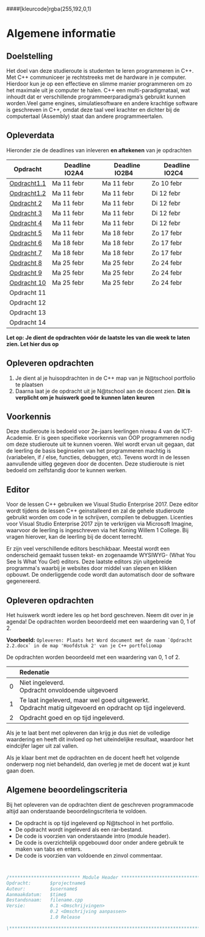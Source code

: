 ####[kleurcode]rgba(255,192,0,1)

# Algemene informatie #


## Doelstelling
Het doel van deze studieroute is studenten te leren programmeren in C++. Met C++ communiceer je rechtstreeks met de hardware in je computer. Hierdoor kun je op een effectieve en slimme manier programmeren om zo het maximale uit je computer te halen. C++ een multi-paradigmataal, wat inhoudt dat er verschillende programmeerparadigma’s gebruikt kunnen worden.Veel game engines, simulatiesoftware en andere krachtige software is geschreven in C++, omdat deze taal veel krachter en dichter bij de computertaal (Assembly) staat dan andere programmeertalen.

## Opleverdata
Hieronder zie de deadlines van inleveren **en aftekenen** van je opdrachten

|Opdracht              | &nbsp; &nbsp; Deadline **IO2A4** | &nbsp; &nbsp; Deadline **IO2B4** | &nbsp; &nbsp; Deadline **IO2C4** |
|--------------------  |----------- | --------- | --------- |
| [Opdracht1.1](https://elo.kw1c.nl/CMS/Studie/811%20ICT-Academie/811%20VakkenInhoud/%5BB.08%20C++%5D%20C++/25187%20%C2%A0%20Applicatie-%20en%20mediaontwikkelaar/Periode%2007/Productie/02.%20Opdrachten/Opdracht%201.1.pdf) | Ma 11 febr| Ma 11 febr | Zo 10 febr |
| [Opdracht1.2](https://elo.kw1c.nl/CMS/Studie/811%20ICT-Academie/811%20VakkenInhoud/%5BB.08%20C++%5D%20C++/25187%20%C2%A0%20Applicatie-%20en%20mediaontwikkelaar/Periode%2007/Productie/02.%20Opdrachten/Opdracht%201.2.pdf) | Ma 11 febr| Ma 11 febr | Di 12 febr |
| [Opdracht 2](https://elo.kw1c.nl/CMS/Studie/811%20ICT-Academie/811%20VakkenInhoud/%5BB.08%20C++%5D%20C++/25187%20%C2%A0%20Applicatie-%20en%20mediaontwikkelaar/Periode%2007/Productie/01.%20Reader/ProgrammerenC++AO_lrjr2_Console_Hfst02.pdf) | Ma 11 febr| Ma 11 febr | Di 12 febr |
| [Opdracht 3](https://elo.kw1c.nl/CMS/Studie/811%20ICT-Academie/811%20VakkenInhoud/%5BB.08%20C++%5D%20C++/25187%20%C2%A0%20Applicatie-%20en%20mediaontwikkelaar/Periode%2007/Productie/01.%20Reader/ProgrammerenC++AO_lrjr2_Console_Hfst03.pdf) | Ma 11 febr| Ma 11 febr | Di 12 febr |
| [Opdracht 4](https://elo.kw1c.nl/CMS/Studie/811%20ICT-Academie/811%20VakkenInhoud/%5BB.08%20C++%5D%20C++/25187%20%C2%A0%20Applicatie-%20en%20mediaontwikkelaar/Periode%2007/Productie/01.%20Reader/ProgrammerenC++AO_lrjr2_Console_Hfst04.pdf) | Ma 11 febr| Ma 11 febr | Di 12 febr |
| [Opdracht 5](https://elo.kw1c.nl/CMS/Studie/811%20ICT-Academie/811%20VakkenInhoud/%5BB.08%20C++%5D%20C++/25187%20%C2%A0%20Applicatie-%20en%20mediaontwikkelaar/Periode%2007/Productie/01.%20Reader/ProgrammerenC++AO_lrjr2_Console_Hfst05.pdf) | Ma 11 febr | Ma 18 febr | Zo 17 febr |
| [Opdracht 6](https://elo.kw1c.nl/CMS/Studie/811%20ICT-Academie/811%20VakkenInhoud/%5BB.08%20C++%5D%20C++/25187%20%C2%A0%20Applicatie-%20en%20mediaontwikkelaar/Periode%2007/Productie/01.%20Reader/ProgrammerenC++AO_lrjr2_Console_Hfst06.pdf) | Ma 18 febr | Ma 18 febr | Zo 17 febr |
| [Opdracht 7](https://elo.kw1c.nl/CMS/Studie/811%20ICT-Academie/811%20VakkenInhoud/%5BB.08%20C++%5D%20C++/25187%20%C2%A0%20Applicatie-%20en%20mediaontwikkelaar/Periode%2007/Productie/01.%20Reader/ProgrammerenC++AO_lrjr2_Console_Hfst07.pdf) | Ma 18 febr | Ma 18 febr | Zo 17 febr |
| [Opdracht 8](https://elo.kw1c.nl/CMS/Studie/811%20ICT-Academie/811%20VakkenInhoud/%5BB.08%20C++%5D%20C++/25187%20%C2%A0%20Applicatie-%20en%20mediaontwikkelaar/Periode%2007/Productie/01.%20Reader/ProgrammerenC++AO_lrjr2_Console_Hfst08.pdf) | Ma 25 febr | Ma 25 febr | Zo 24 febr |
| [Opdracht 9](https://elo.kw1c.nl/CMS/Studie/811%20ICT-Academie/811%20VakkenInhoud/%5BB.08%20C++%5D%20C++/25187%20%C2%A0%20Applicatie-%20en%20mediaontwikkelaar/Periode%2007/Productie/02.%20Opdrachten/Opdracht%209.pdf) | Ma 25 febr | Ma 25 febr | Zo 24 febr |
| [Opdracht 10](https://elo.kw1c.nl/CMS/Studie/811%20ICT-Academie/811%20VakkenInhoud/%5BB.08%20C++%5D%20C++/25187%20%C2%A0%20Applicatie-%20en%20mediaontwikkelaar/Periode%2007/Productie/01.%20Reader/ProgrammerenC++AO_lrjr2_Console_Hfst10.pdf) | Ma 25 febr | Ma 25 febr | Zo 24 febr |
| Opdracht 11 | | | |
| Opdracht 12 | | | |
| Opdracht 13 | | | |
| Opdracht 14 | | | |

**Let op: Je dient de opdrachten vóór de laatste les van die week te laten zien. Let hier dus op** 

## Opleveren opdrachten
1. Je dient al je huisopdrachten in de C++ map van je N@tschool portfolio te plaatsen
2. Daarna laat je de opdracht uit je N@tschool aan de docent zien. **Dit is verplicht om je huiswerk goed te kunnen laten keuren**


## Voorkennis
Deze studieroute is bedoeld voor 2e-jaars leerlingen niveau 4 van de ICT-Academie. Er is geen specifieke voorkennis van OOP programmeren nodig om deze studieroute uit te kunnen voeren. Wel wordt ervan uit gegaan, dat de leerling de basis beginselen van het programmeren machtig is (variabelen, if / else, functies, debuggen, etc).
Tevens wordt in de lessen aanvullende uitleg gegeven door de docenten. Deze studieroute is niet bedoeld om zelfstandig door te kunnen werken.


## Editor
Voor de lessen C++ gebruiken we Visual Studio Enterprise 2017. Deze editor wordt tijdens de lessen C++ geinstalleerd en zal de gehele studieroute gebruikt worden om code in te schrijven, compilen te debuggen. Licenties voor Visual Studio Enterprise 2017 zijn te verkrijgen via Microsoft Imagine, waarvoor de leerling is ingeschreven via het Koning Willem 1 College. Bij vragen hierover, kan de leerling bij de docent terrecht.

Er zijn veel verschillende editors beschikbaar. Meestal wordt een onderscheid gemaakt tussen tekst- en zogenaamde WYSIWYG- (What You See Is What You Get) editors. Deze laatste editors zijn uitgebreide programma's waarbij je websites door middel van slepen en klikken opbouwt. De onderliggende code wordt dan automatisch door de software gegenereerd. 


## Opleveren opdrachten
Het huiswerk wordt iedere les op het bord geschreven. Neem dit over in je agenda! De opdrachten worden beoordeeld met een waardering van 0, 1 of 2.

**Voorbeeld:**
``Opleveren: Plaats het Word document met de naam `Opdracht 2.2.docx` in de map 'Hoofdstuk 2' van je C++ portfoliomap``

De opdrachten worden beoordeeld met een waardering van 0, 1 of 2.

<table><thead>
<tr>
<th></th>
<th align="left">Redenatie</th>
</tr>
</thead><tbody>
<tr>
<td>0</td>
<td align="left">Niet ingeleverd.    <br>Opdracht onvoldoende uitgevoerd</td>
</tr>
<tr>
<td>1</td>
<td align="left">Te laat ingeleverd, maar wel goed uitgewerkt.<br>Opdracht matig uitgevoerd en opdracht op tijd ingeleverd.</td>
</tr>
<tr>
<td>2</td>
<td align="left">Opdracht goed en op tijd ingeleverd.</td>
</tr>
</tbody></table>

Als je te laat bent met opleveren dan krijg je dus niet de volledige waardering en heeft dit invloed op het uiteindelijke resultaat, waardoor het eindcijfer lager uit zal vallen.

Als je klaar bent met de opdrachten en de docent heeft het volgende onderwerp nog niet behandeld, dan overleg je met de docent wat je kunt gaan doen.


## Algemene beoordelingscriteria

Bij het opleveren van de opdrachten dient de geschreven programmacode altijd aan onderstaande beoordelingscriteria te voldoen.
*	De opdracht is op tijd ingeleverd op N@tschool in het portfolio.
*	De opdracht wordt ingeleverd als een rar-bestand.
*	De code is voorzien van onderstaande intro (module header). 
*	De code is overzichtelijk opgebouwd door onder andere gebruik te maken van tabs en enters.
*	De code is voorzien van voldoende en zinvol commentaar.

```c++


/************************** Module Header *******************************\
Opdracht:		$projectname$
Auteur:			$username$
Aanmaakdatum:   $time$
Bestandsnaam:	filename.cpp
Versie:			0.1	<Omschrijvingen>
				0.2	<Omschrijving aanpassen>
				1.0 Release

\************************************************************************/

```

